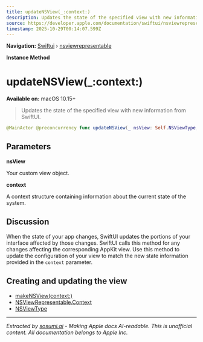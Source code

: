 ```yaml
---
title: updateNSView(_:context:)
description: Updates the state of the specified view with new information from SwiftUI.
source: https://developer.apple.com/documentation/swiftui/nsviewrepresentable/updatensview(_:context:)
timestamp: 2025-10-29T00:14:07.599Z
---
```


**Navigation:** [Swiftui](/documentation/swiftui) › [nsviewrepresentable](/documentation/swiftui/nsviewrepresentable)

**Instance Method**

# updateNSView(_:context:)

**Available on:** macOS 10.15+

> Updates the state of the specified view with new information from SwiftUI.

```swift
@MainActor @preconcurrency func updateNSView(_ nsView: Self.NSViewType, context: Self.Context)
```

## Parameters

**nsView**

Your custom view object.



**context**

A context structure containing information about the current state of the system.



## Discussion

When the state of your app changes, SwiftUI updates the portions of your interface affected by those changes. SwiftUI calls this method for any changes affecting the corresponding AppKit view. Use this method to update the configuration of your view to match the new state information provided in the `context` parameter.

## Creating and updating the view

- [makeNSView(context:)](/documentation/swiftui/nsviewrepresentable/makensview(context:))
- [NSViewRepresentable.Context](/documentation/swiftui/nsviewrepresentable/context)
- [NSViewType](/documentation/swiftui/nsviewrepresentable/nsviewtype)

---

*Extracted by [sosumi.ai](https://sosumi.ai) - Making Apple docs AI-readable.*
*This is unofficial content. All documentation belongs to Apple Inc.*

